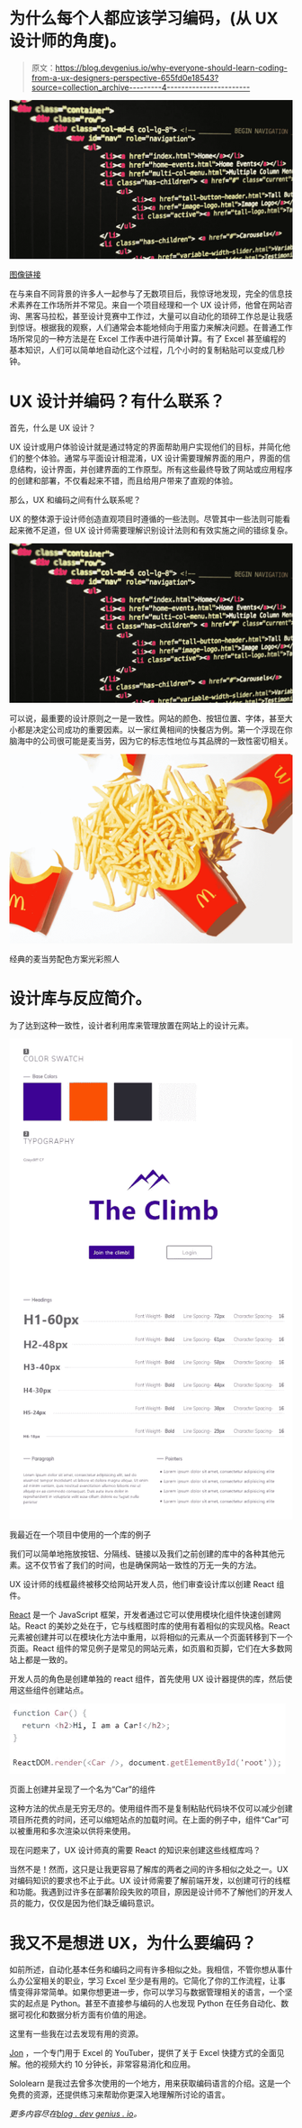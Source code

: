 # 为什么每个人都应该学习编码，(从 UX 设计师的角度)。

> 原文：<https://blog.devgenius.io/why-everyone-should-learn-coding-from-a-ux-designers-perspective-655fd0e18543?source=collection_archive---------4----------------------->

![](img/8f312fb7ff7ac027982f2b87f2367a5c.png)

[图像链接](https://www.pexels.com/photo/black-background-with-text-overlay-screengrab-270404/)

在与来自不同背景的许多人一起参与了无数项目后，我惊讶地发现，完全的信息技术素养在工作场所并不常见。来自一个项目经理和一个 UX 设计师，他曾在网站咨询、黑客马拉松，甚至设计竞赛中工作过，大量可以自动化的琐碎工作总是让我感到惊讶。根据我的观察，人们通常会本能地倾向于用蛮力来解决问题。在普通工作场所常见的一种方法是在 Excel 工作表中进行简单计算。有了 Excel 甚至编程的基本知识，人们可以简单地自动化这个过程，几个小时的复制粘贴可以变成几秒钟。

# **UX 设计并编码？有什么联系？**

首先，什么是 UX 设计？

UX 设计或用户体验设计就是通过特定的界面帮助用户实现他们的目标，并简化他们的整个体验。通常与平面设计相混淆，UX 设计需要理解界面的用户，界面的信息结构，设计界面，并创建界面的工作原型。所有这些最终导致了网站或应用程序的创建和部署，不仅看起来不错，而且给用户带来了直观的体验。

那么，UX 和编码之间有什么联系呢？

UX 的整体源于设计师创造直观项目时遵循的一些法则。尽管其中一些法则可能看起来微不足道，但 UX 设计师需要理解识别设计法则和有效实施之间的错综复杂。

![](img/8f312fb7ff7ac027982f2b87f2367a5c.png)

可以说，最重要的设计原则之一是一致性。网站的颜色、按钮位置、字体，甚至大小都是决定公司成功的重要因素。以一家红黄相间的快餐店为例。第一个浮现在你脑海中的公司很可能是麦当劳，因为它的标志性地位与其品牌的一致性密切相关。

![](img/c4d9cc1d3b24137e10973c85486343ec.png)

经典的麦当劳配色方案光彩照人

# **设计库与反应简介。**

为了达到这种一致性，设计者利用库来管理放置在网站上的设计元素。

![](img/f9ca98a145a7eb3c6fd666207fe772c3.png)

我最近在一个项目中使用的一个库的例子

我们可以简单地拖放按钮、分隔线、链接以及我们之前创建的库中的各种其他元素。这不仅节省了我们的时间，也是确保网站一致性的万无一失的方法。

UX 设计师的线框最终被移交给网站开发人员，他们审查设计库以创建 React 组件。

[React](https://reactjs.org) 是一个 JavaScript 框架，开发者通过它可以使用模块化组件快速创建网站。React 的美妙之处在于，它与线框图时库的使用有着相似的实现风格。React 元素被创建并可以在模块化方法中重用，以将相似的元素从一个页面转移到下一个页面。React 组件的常见例子是常见的网站元素，如页眉和页脚，它们在大多数网站上都是一致的。

开发人员的角色是创建单独的 react 组件，首先使用 UX 设计器提供的库，然后使用这些组件创建站点。

![](img/d21605ab525caf6f837994ea68257877.png)

页面上创建并呈现了一个名为“Car”的组件

这种方法的优点是无穷无尽的。使用组件而不是复制粘贴代码块不仅可以减少创建项目所花费的时间，还可以缩短站点的加载时间。在上面的例子中，组件“Car”可以被重用和多次渲染以供将来使用。

现在问题来了，UX 设计师真的需要 React 的知识来创建这些线框库吗？

当然不是！然而，这只是让我更容易了解库的两者之间的许多相似之处之一。UX 对编码知识的要求也不止于此。UX 设计师需要了解前端开发，以创建可行的线框和功能。我遇到过许多在部署阶段失败的项目，原因是设计师不了解他们的开发人员的能力，仅仅是因为他们缺乏编码意识。

# **我又不是想进 UX，为什么要编码？**

如前所述，自动化基本任务和编码之间有许多相似之处。我相信，不管你想从事什么办公室相关的职业，学习 Excel 至少是有用的。它简化了你的工作流程，让事情变得非常简单。如果你想更进一步，你可以学习与数据管理相关的语言，一个坚实的起点是 Python。甚至不直接参与编码的人也发现 Python 在任务自动化、数据可视化和数据分析方面有价值的用途。

这里有一些我在过去发现有用的资源。

[Jon](https://www.youtube.com/channel/UCSxX7Vgyu9iThxPE1jSDFdw) ，一个专门用于 Excel 的 YouTuber，提供了关于 Excel 快捷方式的全面见解。他的视频大约 10 分钟长，非常容易消化和应用。

Sololearn 是我过去曾多次使用的一个地方，用来获取编码语言的介绍。这是一个免费的资源，还提供练习来帮助你更深入地理解所讨论的语言。

*更多内容尽在*[*blog . dev genius . io*](http://blog.devgenius.io)*。*